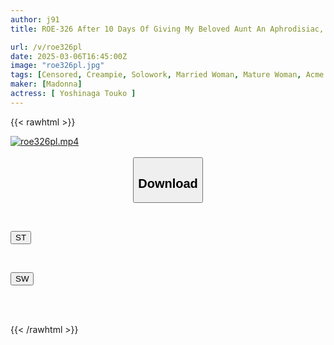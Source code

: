 ```yaml
---
author: j91
title: ROE-326 After 10 Days Of Giving My Beloved Aunt An Aphrodisiac, She Became A Horny Sex Slave Who Could Be Fucked As Much As I Wanted... Toko Yoshinaga

url: /v/roe326pl
date: 2025-03-06T16:45:00Z
image: "roe326pl.jpg"
tags: [Censored, Creampie, Solowork, Married Woman, Mature Woman, Acme · Orgasm, Aunt	]
maker: [Madonna]
actress: [ Yoshinaga Touko ]
---
```



{{< rawhtml >}}

<div class="video" data-videoid="VY8Ozkol3BtKM1r">
    <a href="javascript:;">
        <img src="/v/roe326pl/roe326pl.jpg" width="WIDTH" height="HEIGHT" alt="roe326pl.mp4" loading="lazy">
    </a>
</div>

<script type="text/javascript" src="https://j91.asia/asset/on-demand-st.js"></script>

<br>
  <link rel="stylesheet" href="https://j91.asia/asset/bs5.css">
  
  <center>
  <button class="btn btn-primary" type="button" data-bs-toggle="collapse" data-bs-target=".multi-collapse" aria-expanded="false" aria-controls="multiCollapseExample1 multiCollapseExample2"><h2>Download</h2></button></center>
</p>
<div class="row">
  <div class="col">
    <div class="collapse multi-collapse" id="multiCollapseExample1">
      <div class="card card-body">
	      	      <br>
<div class="buttons">  
<p><a href="/v/roe326pl/st.html" target="_blank"><button class="btn-hover color-3"><i class="fa fa-download"></i> ST</button></a></p></div>
    </div>
  </div>
</div>
  <div class="col">
    <div class="collapse multi-collapse" id="multiCollapseExample2">
      <div class="card card-body">
	      <br>
<div class="buttons">
<p><a href="/v/roe326pl/sw.html" target="_blank"><button class="btn-hover color-2"><i class="fa fa-download"></i> SW</button></a></p></div>
<br><br>
      </div>
    </div>
  </div>
</div>

{{< /rawhtml >}}